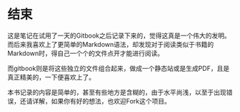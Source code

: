 # 结束
这是笔记在试用了一天的Gitbook之后记录下来的，觉得这真是一个伟大的发明。而后来我喜欢上了更简单的Markdown语法，却发现对于阅读类似于书籍的Markdown时，得自己一个个的文件点开才能进行阅读。

而gitbook则是将这些独立的文件组合起来，做成一个静态站或是生成PDF，且是真正精美的，一下便喜欢上了。

本书记录的内容是简单的，甚至有些地方是含糊的，由于水平尚浅，以至于出现错误，还请详解，如果你有好的想法，也欢迎Fork这个项目。
